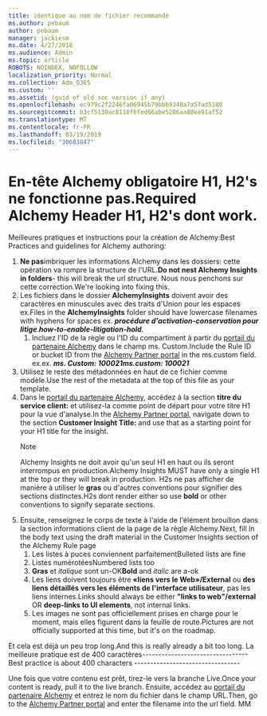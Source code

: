 ```yaml
---
title: identique au nom de fichier recommandé
ms.author: pebaum
author: pebaum
manager: jackiesm
ms.date: 4/27/2018
ms.audience: Admin
ms.topic: article
ROBOTS: NOINDEX, NOFOLLOW
localization_priority: Normal
ms.collection: Adm_O365
ms.custom: ''
ms.assetid: (guid of old soc version if any)
ms.openlocfilehash: ec979c2f2246fa06945b79bbb9348a7a57ad5180
ms.sourcegitcommit: b3cf5130ac8118f0fed66abe5286aa80ee91af52
ms.translationtype: MT
ms.contentlocale: fr-FR
ms.lasthandoff: 03/19/2019
ms.locfileid: "30683847"
---
```

# <a name="required-alchemy-header-h1-h2s-dont-work"></a><span data-ttu-id="bf5d3-102">En-tête Alchemy obligatoire H1, H2's ne fonctionne pas.</span><span class="sxs-lookup"><span data-stu-id="bf5d3-102">Required Alchemy Header H1, H2's dont work.</span></span>
<span data-ttu-id="bf5d3-103">Meilleures pratiques et instructions pour la création de Alchemy:</span><span class="sxs-lookup"><span data-stu-id="bf5d3-103">Best Practices and guidelines for Alchemy authoring:</span></span>

1. <span data-ttu-id="bf5d3-104">**Ne pas**imbriquer les informations Alchemy dans les dossiers: cette opération va rompre la structure de l'URL.</span><span class="sxs-lookup"><span data-stu-id="bf5d3-104">**Do not nest Alchemy Insights in folders**- this will break the url structure.</span></span> <span data-ttu-id="bf5d3-105">Nous nous penchons sur cette correction.</span><span class="sxs-lookup"><span data-stu-id="bf5d3-105">We're looking into fixing this.</span></span>
1. <span data-ttu-id="bf5d3-106">Les fichiers dans le dossier **AlchemyInsights** doivent avoir des caractères en minuscules avec des traits d'Union pour les espaces ex.</span><span class="sxs-lookup"><span data-stu-id="bf5d3-106">Files in the **AlchemyInsights** folder should have lowercase filenames with hyphens for spaces ex.</span></span> <span data-ttu-id="bf5d3-107">***procédure d'activation-conservation pour litige***.</span><span class="sxs-lookup"><span data-stu-id="bf5d3-107">***how-to-enable-litigation-hold***.</span></span>
    1. <span data-ttu-id="bf5d3-108">Incluez l'ID de la règle ou l'ID du compartiment à partir du [portail du partenaire Alchemy](https://alchemyportal.azurewebsites.net) dans le champ ms. Custom.</span><span class="sxs-lookup"><span data-stu-id="bf5d3-108">Include the Rule ID or bucket ID from the [Alchemy Partner portal](https://alchemyportal.azurewebsites.net) in the ms.custom field.</span></span> <span data-ttu-id="bf5d3-109">ex.</span><span class="sxs-lookup"><span data-stu-id="bf5d3-109">ex.</span></span> <span data-ttu-id="bf5d3-110">***ms. Custom: 100021***</span><span class="sxs-lookup"><span data-stu-id="bf5d3-110">***ms.custom: 100021***</span></span>
1. <span data-ttu-id="bf5d3-111">Utilisez le reste des métadonnées en haut de ce fichier comme modèle.</span><span class="sxs-lookup"><span data-stu-id="bf5d3-111">Use the rest of the metadata at the top of this file as your template.</span></span>
1. <span data-ttu-id="bf5d3-112">Dans le [portail du partenaire Alchemy](https://alchemyportal.azurewebsites.net), accédez à la section **titre du service client:** et utilisez-la comme point de départ pour votre titre H1 pour la vue d'analyse.</span><span class="sxs-lookup"><span data-stu-id="bf5d3-112">In the [Alchemy Partner portal](https://alchemyportal.azurewebsites.net), navigate down to the section **Customer Insight Title:** and use that as a starting point for your H1 title for the insight.</span></span> 
    > [!NOTE]
    > <span data-ttu-id="bf5d3-113">Alchemy Insights ne doit avoir qu'un seul H1 en haut ou ils seront interrompus en production.</span><span class="sxs-lookup"><span data-stu-id="bf5d3-113">Alchemy Insights MUST have only a single H1 at the top or they will break in production.</span></span> <span data-ttu-id="bf5d3-114">H2s ne pas afficher de manière à utiliser le **gras** ou d'autres conventions pour signifier des sections distinctes.</span><span class="sxs-lookup"><span data-stu-id="bf5d3-114">H2s dont render either so use **bold** or other conventions to signify separate sections.</span></span>
1. <span data-ttu-id="bf5d3-115">Ensuite, renseignez le corps de texte à l'aide de l'élément brouillon dans la section informations client de la page de la règle Alchemy.</span><span class="sxs-lookup"><span data-stu-id="bf5d3-115">Next, fill in the body text using the draft material in the Customer Insights section of the Alchemy Rule page</span></span>
    1. <span data-ttu-id="bf5d3-116">Les listes à puces conviennent parfaitement</span><span class="sxs-lookup"><span data-stu-id="bf5d3-116">Bulleted lists are fine</span></span>
    1. <span data-ttu-id="bf5d3-117">Listes numérotées</span><span class="sxs-lookup"><span data-stu-id="bf5d3-117">Numbered lists too</span></span>
    1. <span data-ttu-id="bf5d3-118">**Gras** et *italique* sont un-OK</span><span class="sxs-lookup"><span data-stu-id="bf5d3-118">**Bold** and *italic* are a-ok</span></span>
    1. <span data-ttu-id="bf5d3-119">Les liens doivent toujours être **«liens vers le Web»/External** ou **des liens détaillés vers les éléments de l'interface utilisateur**, pas les liens internes.</span><span class="sxs-lookup"><span data-stu-id="bf5d3-119">Links should always be either **"links to web"/external** OR **deep-links to UI elements**, not internal links.</span></span>
    1. <span data-ttu-id="bf5d3-120">Les images ne sont pas officiellement prises en charge pour le moment, mais elles figurent dans la feuille de route.</span><span class="sxs-lookup"><span data-stu-id="bf5d3-120">Pictures are not officially supported at this time, but it's on the roadmap.</span></span>

<span data-ttu-id="bf5d3-121">Et cela est déjà un peu trop long.</span><span class="sxs-lookup"><span data-stu-id="bf5d3-121">And this is really already a bit too long.</span></span> <span data-ttu-id="bf5d3-122">La meilleure pratique est de 400 caractères---------------------------------</span><span class="sxs-lookup"><span data-stu-id="bf5d3-122">Best practice is about 400 characters ---------------------------------</span></span>

<span data-ttu-id="bf5d3-123">Une fois que votre contenu est prêt, tirez-le vers la branche Live.</span><span class="sxs-lookup"><span data-stu-id="bf5d3-123">Once your content is ready, pull it to the live branch.</span></span> <span data-ttu-id="bf5d3-124">Ensuite, accédez au [portail du partenaire Alchemy](https://alchemyportal.azurewebsites.net) et entrez le nom du fichier dans le champ URL.</span><span class="sxs-lookup"><span data-stu-id="bf5d3-124">Then, go to the [Alchemy Partner portal](https://alchemyportal.azurewebsites.net) and enter the filename into the url field.</span></span> <span data-ttu-id="bf5d3-125">M</span><span class="sxs-lookup"><span data-stu-id="bf5d3-125">M</span></span>